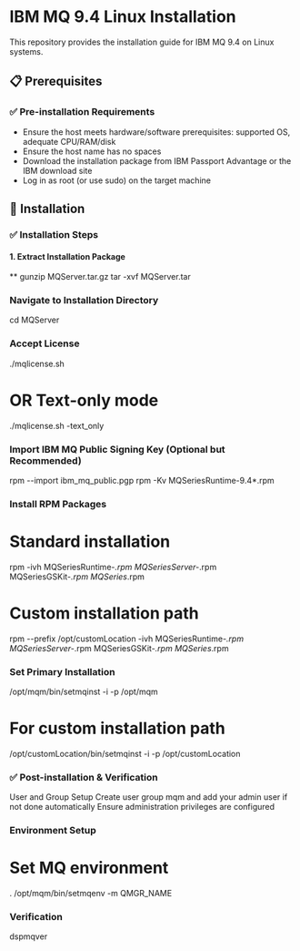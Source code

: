 # IBM MQ 9.4 Linux Installation

This repository provides the installation guide for IBM MQ 9.4 on Linux systems.

## 📋 Prerequisites

### ✅ Pre-installation Requirements

- Ensure the host meets hardware/software prerequisites: supported OS, adequate CPU/RAM/disk
- Ensure the host name has no spaces
- Download the installation package from IBM Passport Advantage or the IBM download site
- Log in as root (or use sudo) on the target machine

## 🚀 Installation

### ✅ Installation Steps

#### 1. Extract Installation Package

** gunzip MQServer.tar.gz
tar -xvf MQServer.tar

### Navigate to Installation Directory

cd MQServer

### Accept License

./mqlicense.sh

# OR Text-only mode
./mqlicense.sh -text_only

### Import IBM MQ Public Signing Key (Optional but Recommended)

rpm --import ibm_mq_public.pgp
rpm -Kv MQSeriesRuntime-9.4*.rpm

### Install RPM Packages

# Standard installation
rpm -ivh MQSeriesRuntime-*.rpm MQSeriesServer-*.rpm MQSeriesGSKit-*.rpm MQSeries*.rpm

# Custom installation path
rpm --prefix /opt/customLocation -ivh MQSeriesRuntime-*.rpm MQSeriesServer-*.rpm MQSeriesGSKit-*.rpm MQSeries*.rpm

### Set Primary Installation

/opt/mqm/bin/setmqinst -i -p /opt/mqm

# For custom installation path
/opt/customLocation/bin/setmqinst -i -p /opt/customLocation


### ✅ Post-installation & Verification

User and Group Setup
Create user group mqm and add your admin user if not done automatically
Ensure administration privileges are configured

### Environment Setup

# Set MQ environment
. /opt/mqm/bin/setmqenv -m QMGR_NAME

### Verification
dspmqver
